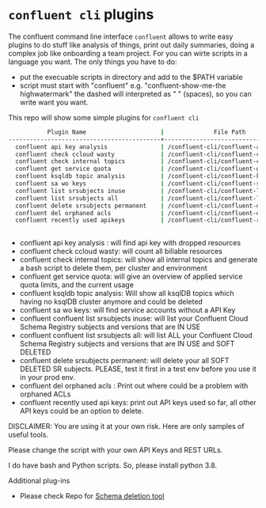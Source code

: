 # `confluent cli` plugins

The confluent command line interface `confluent` allows to write easy plugins to do stuff like analysis of things, print out daily summaries, doing a complex job like onboarding a team project.
For you can wirte scripts in a language you want. The only things you have to do:
* put the execuable scripts in directory and add to the $PATH variable
* script must start with "confluent" e.g. "confluent-show-me-the highwatermark" the dashed will interpreted as " " (spaces), so you can write want you want.

This repo will show some simple plugins for `confluent cli`
```bash
           Plugin Name                     |              File Path                                
-------------------------------------------+---------------------------------------------------
  confluent api key analysis               | /confluent-cli/confluent-api-key-analysis       
  confluent check ccloud wasty             | /confluent-cli/confluent-check-ccloud-wasty
  confluent check internal topics          | /confluent-cli/confluent-check-internal-topics  
  confluent get service quota              | /confluent-cli/confluent-get-service-quota      
  confluent ksqldb topic analysis          | /confluent-cli/confluent-ksqldb-topic-analysis  
  confluent sa wo keys                     | /confluent-cli/confluent-sa-wo-keys   
  confluent list srsubjects inuse          | /confluent-cli/confluent-list-srsubjects-inuse
  confluent list srsubjects all            | /confluent-cli/confluent-list-srsubjects-all
  confluent delete srsubjects permanent    | /confluent-cli/confluent-delete-srsubjects-permanent
  confluent del orphaned acls              | /confluent-cli/confluent-del-orphaned-acls
  confluent recently used apikeys          | /confluent-cli/confluent-recently-used-apikeys 
  
```
* confluent api key analysis : will find api key with dropped resources
* confluent check ccloud wasty: will count all billable resources
* confluent check internal topics: will show all internal topics and generate a bash script to delete them, per cluster and environment
* confluent get service quota: will give an overview of applied service quota limits, and the current usage
* confluent ksqldb topic analysis: Will show all ksqlDB topics which having no ksqlDB cluster anymore and could be deleted
* confluent sa wo keys: will find service accounts without a API Key
* confluent confluent list srsubjects inuse: will list your Confluent Cloud Schema Registry subjects and versions that are IN USE
* confluent confluent list srsubjects all: will list ALL your Confluent Cloud Schema Registry subjects and versions that are IN USE and SOFT DELETED
* confluent delete srsubjects permanent: will delete your all SOFT DELETED SR subjects. PLEASE, test it first in a test env before you use it in your prod env. 
* confluent del orphaned acls  : Print out where could be a problem with orphaned ACLs
* confluent recently used api keys: print out API keys used so far, all other API keys could be an option to delete.


DISCLAIMER: You are using it at your own risk. Here are only samples of useful tools.

Please change the script with your own API Keys and REST URLs.

I do have bash and Python scripts. So, please install python 3.8.

Additional plug-ins
* Please check Repo for [Schema deletion tool](https://github.com/confluentinc/schema-deletion-tool)
